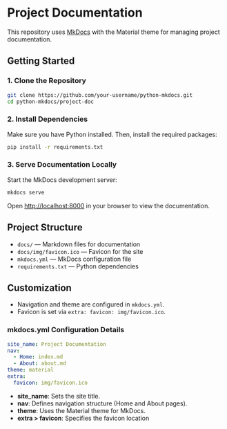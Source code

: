 # Project Documentation

This repository uses [MkDocs](https://www.mkdocs.org/) with the Material theme for managing project documentation.

## Getting Started

### 1. Clone the Repository

```sh
git clone https://github.com/your-username/python-mkdocs.git
cd python-mkdocs/project-doc
```

### 2. Install Dependencies

Make sure you have Python installed. Then, install the required packages:

```sh
pip install -r requirements.txt
```

### 3. Serve Documentation Locally

Start the MkDocs development server:

```sh
mkdocs serve
```

Open [http://localhost:8000](http://localhost:8000) in your browser to view the documentation.

## Project Structure

- `docs/` — Markdown files for documentation
- `docs/img/favicon.ico` — Favicon for the site
- `mkdocs.yml` — MkDocs configuration file
- `requirements.txt` — Python dependencies

## Customization

- Navigation and theme are configured in `mkdocs.yml`.
- Favicon is set via `extra: favicon: img/favicon.ico`.

### mkdocs.yml Configuration Details

```yaml
site_name: Project Documentation
nav:
  - Home: index.md
  - About: about.md
theme: material
extra:
  favicon: img/favicon.ico
```

- **site_name**: Sets the site title.
- **nav**: Defines navigation structure (Home and About pages).
- **theme**: Uses the Material theme for MkDocs.
- **extra > favicon**: Specifies the favicon location
